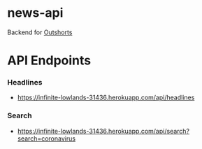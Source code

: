 # news-api

Backend for [Outshorts](https://play.google.com/store/apps/details?id=newsapp.expo.googlesignin)

# API Endpoints 

### Headlines

* https://infinite-lowlands-31436.herokuapp.com/api/headlines

### Search

* https://infinite-lowlands-31436.herokuapp.com/api/search?search=coronavirus

